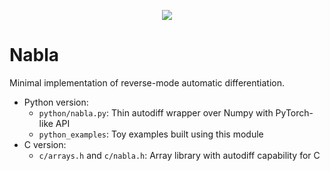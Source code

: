<p align="center">
  <img src="https://raw.githubusercontent.com/cnmy-ro/nabla/main/docs/logo.png">
</p>


# Nabla

Minimal implementation of reverse-mode automatic differentiation.

- Python version:
	- `python/nabla.py`: Thin autodiff wrapper over Numpy with PyTorch-like API
	- `python_examples`: Toy examples built using this module
- C version:
	- `c/arrays.h` and `c/nabla.h`: Array library with autodiff capability for C